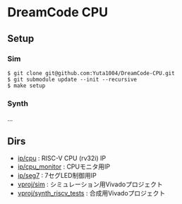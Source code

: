 # DreamCode CPU

## Setup

### Sim

```
$ git clone git@github.com:Yuta1004/DreamCode-CPU.git
$ git submodule update --init --recursive
$ make setup
```

### Synth

...

## Dirs

- [ip/cpu](ip/cpu) : RISC-V CPU (rv32i) IP
- [ip/cpu_monitor](ip/cpu_monitor) : CPUモニタ用IP
- [ip/seg7](ip/seg7) : 7セグLED制御用IP
- [vproj/sim](vproj/sim) : シミュレーション用Vivadoプロジェクト
- [vproj/synth_riscv_tests](vproj/synth_riscv_tests) : 合成用Vivadoプロジェクト
